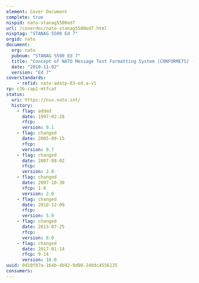 ```yaml
---
element: Cover Document
complete: true
nispid: nato-stanag5500ed7
url: /coverdoc/nato-stanag5500ed7.html
nisptag: "STANAG 5500 Ed 7"
orgid: nato
document:
  org: nato
  pubnum: "STANAG 5500 Ed 7"
  title: "Concept of NATO Message Text Formatting System (CONFORMETS) - ADatP-3"
  date: "2010-11-02"
  version: "Ed 7"
coverstandards:
    - refid: nato-adatp-03-ed.a-v1
rp: c3b-cap1-mtfcat
status:
  uri: https://nso.nato.int/
  history: 
    - flag: added
      date: 1997-02-28
      rfcp: 
      version: 0.1
    - flag: changed
      date: 2005-09-15
      rfcp: 
      version: 0.7
    - flag: changed
      date: 2007-08-02
      rfcp: 
      version: 2.0
    - flag: changed
      date: 2007-10-30
      rfcp: 1-8
      version: 2.0
    - flag: changed
      date: 2010-12-09
      rfcp: 
      version: 5.0
    - flag: changed
      date: 2013-07-25
      rfcp: 
      version: 8.0
    - flag: changed
      date: 2017-01-14
      rfcp: 9-14
      version: 10.0
uuid: 0d10f87a-164b-4b92-9d00-248dc4556135
consumers:
---
```

